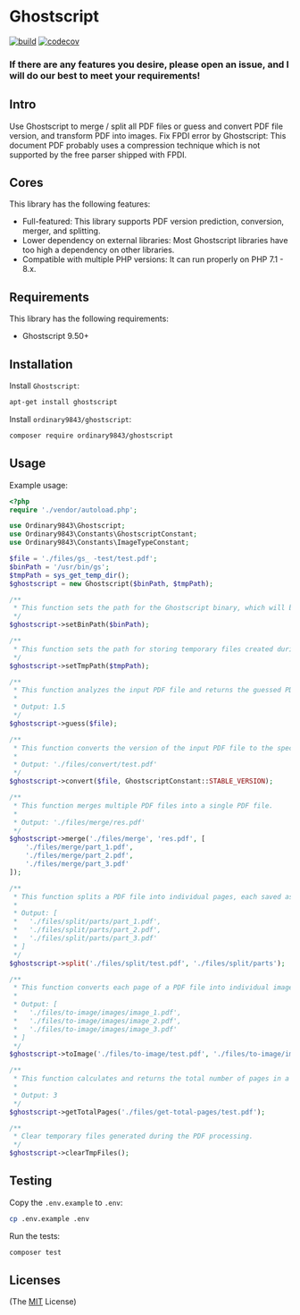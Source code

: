 # Ghostscript

[![build](https://github.com/ordinary9843/ghostscript/actions/workflows/build.yml/badge.svg)](https://github.com/ordinary9843/ghostscript/actions/workflows/build.yml)
[![codecov](https://codecov.io/gh/ordinary9843/ghostscript/branch/master/graph/badge.svg?token=DMXRZFN55V)](https://codecov.io/gh/ordinary9843/ghostscript)

### If there are any features you desire, please open an issue, and I will do our best to meet your requirements!

## Intro

Use Ghostscript to merge / split all PDF files or guess and convert PDF file version, and transform PDF into images. Fix FPDI error by Ghostscript: This document PDF probably uses a compression technique which is not supported by the free parser shipped with FPDI.

## Cores

This library has the following features:

- Full-featured: This library supports PDF version prediction, conversion, merger, and splitting.
- Lower dependency on external libraries: Most Ghostscript libraries have too high a dependency on other libraries.
- Compatible with multiple PHP versions: It can run properly on PHP 7.1 - 8.x.

## Requirements

This library has the following requirements:

- Ghostscript 9.50+

## Installation

Install `Ghostscript`:

```bash
apt-get install ghostscript
```

Install `ordinary9843/ghostscript`:

```bash
composer require ordinary9843/ghostscript
```

## Usage

Example usage:

```php
<?php
require './vendor/autoload.php';

use Ordinary9843\Ghostscript;
use Ordinary9843\Constants\GhostscriptConstant;
use Ordinary9843\Constants\ImageTypeConstant;

$file = './files/gs_ -test/test.pdf';
$binPath = '/usr/bin/gs';
$tmpPath = sys_get_temp_dir();
$ghostscript = new Ghostscript($binPath, $tmpPath);

/**
 * This function sets the path for the Ghostscript binary, which will be used for PDF processing.
 */
$ghostscript->setBinPath($binPath);

/**
 * This function sets the path for storing temporary files created during the PDF processing in Ghostscript.
 */
$ghostscript->setTmpPath($tmpPath);

/**
 * This function analyzes the input PDF file and returns the guessed PDF version.
 *
 * Output: 1.5
 */
$ghostscript->guess($file);

/**
 * This function converts the version of the input PDF file to the specified PDF version.
 *
 * Output: './files/convert/test.pdf'
 */
$ghostscript->convert($file, GhostscriptConstant::STABLE_VERSION);

/**
 * This function merges multiple PDF files into a single PDF file.
 *
 * Output: './files/merge/res.pdf'
 */
$ghostscript->merge('./files/merge', 'res.pdf', [
    './files/merge/part_1.pdf',
    './files/merge/part_2.pdf',
    './files/merge/part_3.pdf'
]);

/**
 * This function splits a PDF file into individual pages, each saved as a separate PDF file.
 *
 * Output: [
 *   './files/split/parts/part_1.pdf',
 *   './files/split/parts/part_2.pdf',
 *   './files/split/parts/part_3.pdf'
 * ]
 */
$ghostscript->split('./files/split/test.pdf', './files/split/parts');

/**
 * This function converts each page of a PDF file into individual image files.
 *
 * Output: [
 *   './files/to-image/images/image_1.pdf',
 *   './files/to-image/images/image_2.pdf',
 *   './files/to-image/images/image_3.pdf'
 * ]
 */
$ghostscript->toImage('./files/to-image/test.pdf', './files/to-image/images', ImageTypeConstant::JPEG);

/**
 * This function calculates and returns the total number of pages in a PDF file.
 *
 * Output: 3
 */
$ghostscript->getTotalPages('./files/get-total-pages/test.pdf');

/**
 * Clear temporary files generated during the PDF processing.
 */
$ghostscript->clearTmpFiles();
```

## Testing

Copy the `.env.example` to `.env`:

```bash
cp .env.example .env
```

Run the tests:

```bash
composer test
```

## Licenses

(The [MIT](http://www.opensource.org/licenses/mit-license.php) License)

